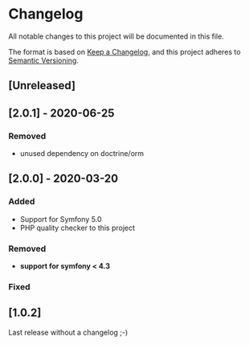 # Changelog
All notable changes to this project will be documented in this file.

The format is based on [Keep a Changelog](https://keepachangelog.com/en/1.0.0/),
and this project adheres to [Semantic Versioning](https://semver.org/spec/v2.0.0.html).

## [Unreleased]

## [2.0.1] - 2020-06-25
### Removed
* unused dependency on doctrine/orm

## [2.0.0] - 2020-03-20
### Added
* Support for Symfony 5.0
* PHP quality checker to this project

### Removed
* __support for symfony < 4.3__

### Fixed


## [1.0.2] 
Last release without a changelog ;-) 
 
